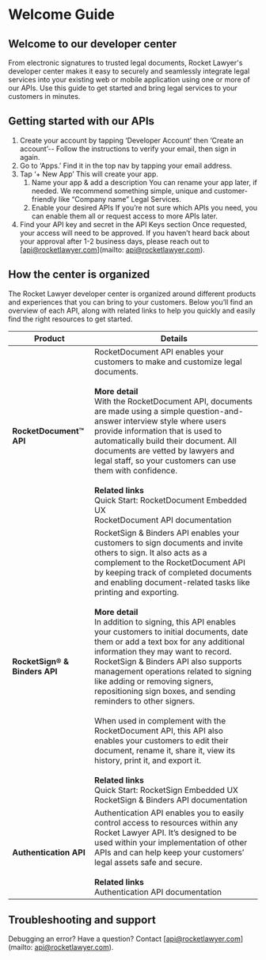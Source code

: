
Welcome Guide
=============

Welcome to our developer center
-------------------------------

From electronic signatures to trusted legal documents, Rocket Lawyer's developer center makes it easy to securely and seamlessly integrate legal services into your existing web or mobile application using one or more of our APIs. Use this guide to get started and bring legal services to your customers in minutes.

Getting started with our APIs
-----------------------------

1.  Create your account by tapping ‘Developer Account’ then ‘Create an account’--
    Follow the instructions to verify your email, then sign in again.
2.  Go to ‘Apps.’
    Find it in the top nav by tapping your email address.
3.  Tap ‘+ New App’
    This will create your app.
    1.  Name your app & add a description
        You can rename your app later, if needed. We recommend something simple, unique and customer-friendly like “Company name” Legal Services.
    2.  Enable your desired APIs
        If you’re not sure which APIs you need, you can enable them all or request access to more APIs later.
4.  Find your API key and secret in the API Keys section
    Once requested, your access will need to be approved. If you haven’t heard back about your approval after 1-2 business days, please reach out to [api@rocketlawyer.com](mailto: api@rocketlawyer.com).

How the center is organized
---------------------------

The Rocket Lawyer developer center is organized around different products and experiences that you can bring to your customers. Below you’ll find an overview of each API, along with related links to help you quickly and easily find the right resources to get started.

| Product                   | Details                                                                                                                                                                                                                                                                                                                                                                                                                                                                                                                                                                                                                                                                                                                                                                                                                                                                                                    |
|---------------------------|------------------------------------------------------------------------------------------------------------------------------------------------------------------------------------------------------------------------------------------------------------------------------------------------------------------------------------------------------------------------------------------------------------------------------------------------------------------------------------------------------------------------------------------------------------------------------------------------------------------------------------------------------------------------------------------------------------------------------------------------------------------------------------------------------------------------------------------------------------------------------------------------------------|
|    **RocketDocument™ API**    | RocketDocument API enables your customers to make and customize legal documents.<br /><br />**More detail**<br /> With the RocketDocument API, documents are made using a simple question-and-answer interview style where users provide information that is used to automatically build their document. All documents are vetted by lawyers and legal staff, so your customers can use them with confidence. <br /><br />**Related links**<br />  Quick Start: RocketDocument Embedded UX <br />RocketDocument API documentation                                                                                                                                                                                                                                                                                                                                                                                                                          |
| **RocketSign® & Binders API** | RocketSign & Binders API enables your customers to sign documents and invite others to sign. It also acts as a complement to the RocketDocument API by keeping track of completed documents and enabling document-related tasks like printing and exporting.<br /><br />**More detail**<br /> In addition to signing, this API enables your customers to initial documents, date them or add a text box for any additional information they may want to record. RocketSign & Binders API also supports management operations related to signing like adding or removing signers, repositioning sign boxes, and sending reminders to other signers.<br /><br /> When used in complement with the RocketDocument API, this API also enables your customers to edit their document, rename it, share it, view its history, print it, and export it. <br /><br />**Related links**<br />  Quick Start: RocketSign Embedded UX <br />RocketSign & Binders API documentation |
|     **Authentication API**    | Authentication API enables you to easily control access to resources within any Rocket Lawyer API. It’s designed to be used within your implementation of other APIs and can help keep your customers’ legal assets safe and secure.<br /><br />**Related links** <br /> Authentication API documentation                                                                                                                                                                                                                                                                                                                                                                                                                                                                                                                                                                                                                       |
Troubleshooting and support
---------------------------

Debugging an error? Have a question? Contact [api@rocketlawyer.com](mailto: api@rocketlawyer.com).
